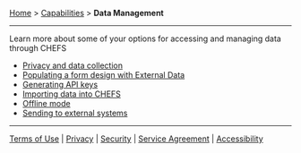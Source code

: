 [Home](index) > [Capabilities](Capabilities) > **Data Management**
***

Learn more about some of your options for accessing and managing data through CHEFS

* [Privacy and data collection](Privacy-and-data-collection)
* [Populating a form design with External Data](Populating-a-form-design-with-External-Data)
* [Generating API keys](Generating-API-keys)
* [Importing data into CHEFS](Importing-data-into-CHEFS)
* [Offline mode](Offline-mode)
* [Sending to external systems](Sending-to-External-Systems)

***
[Terms of Use](Terms-of-Use) | [Privacy](Privacy) | [Security](Security) | [Service Agreement](Service-Agreement) | [Accessibility](Accessibility)